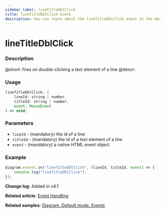 ```yaml
---
sidebar_label: lineTitleDblClick
title: lineTitleDblClick Event
description: You can learn about the lineTitleDblClick event in the documentation of the DHTMLX JavaScript Diagram library. Browse developer guides and API reference, try out code examples and live demos, and download a free 30-day evaluation version of DHTMLX Diagram.
---
```


# lineTitleDblClick

### Description

@short: fires on double-clicking a text element of a line
@descr:

### Usage

~~~js
lineTitleDblClick: (
	lineId: string | number, 
	titleId: string | number, 
	event: MouseEvent
) => void;
~~~

### Parameters

- `lineId` - (mandatory) the id of a line
- `titleId` - (mandatory) the id of a text element of a line
- `event` - (mandatory) a native HTML event object

### Example

~~~js
diagram.events.on("lineTitleDblClick", (lineId, titleId, event) => {
	console.log("lineTitleDblClick");
});
~~~

**Change log**: Added in v4.1

**Related article**: [Event Handling](../../../guides/event_handling/)

**Related samples**: [Diagram. Default mode. Events](https://snippet.dhtmlx.com/7h2hgb3g)

